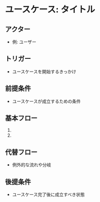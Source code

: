 # ユースケース: タイトル

## アクター
- 例: ユーザー

## トリガー
- ユースケースを開始するきっかけ

## 前提条件
- ユースケースが成立するための条件

## 基本フロー
1. 
2. 

## 代替フロー
- 例外的な流れや分岐

## 後提条件
- ユースケース完了後に成立すべき状態
